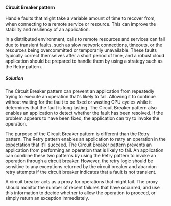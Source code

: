 #### Circuit Breaker pattern

Handle faults that might take a variable amount of time to recover from, when connecting to a remote service or resource. This can improve the stability and resiliency of an application.

In a distributed environment, calls to remote resources and services can fail due to transient faults, such as slow network connections, timeouts, or the resources being overcommitted or temporarily unavailable. These faults typically correct themselves after a short period of time, and a robust cloud application should be prepared to handle them by using a strategy such as the Retry pattern.

##### Solution 

The Circuit Breaker pattern can prevent an application from repeatedly trying to execute an operation that's likely to fail. Allowing it to continue without waiting for the fault to be fixed or wasting CPU cycles while it determines that the fault is long lasting. The Circuit Breaker pattern also enables an application to detect whether the fault has been resolved. If the problem appears to have been fixed, the application can try to invoke the operation.

The purpose of the Circuit Breaker pattern is different than the Retry pattern. The Retry pattern enables an application to retry an operation in the expectation that it'll succeed. The Circuit Breaker pattern prevents an application from performing an operation that is likely to fail. An application can combine these two patterns by using the Retry pattern to invoke an operation through a circuit breaker. However, the retry logic should be sensitive to any exceptions returned by the circuit breaker and abandon retry attempts if the circuit breaker indicates that a fault is not transient.

A circuit breaker acts as a proxy for operations that might fail. The proxy should monitor the number of recent failures that have occurred, and use this information to decide whether to allow the operation to proceed, or simply return an exception immediately.
